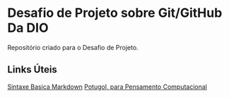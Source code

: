# Desafio de Projeto sobre Git/GitHub Da DIO
Repositório criado para o Desafio de Projeto.

## Links Úteis
[Sintaxe Basica Markdown](https://www.markdownguide.org/basic-syntax/)
[Potugol, para Pensamento Computacional](http://lite.acad.univali.br/portugol/)
